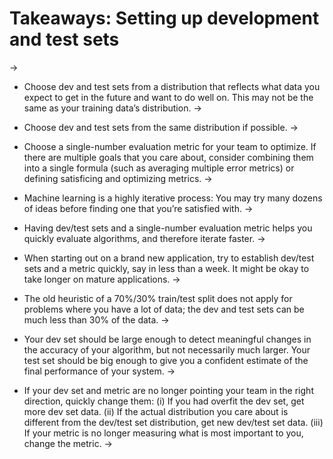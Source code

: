 # Takeaways: Setting up development and test sets
->


* Choose dev and test sets from a distribution that reflects what data you expect to get in the future and want to do well on. This may not be the same as your training data’s distribution.
->


* Choose dev and test sets from the same distribution if possible.
->


* Choose a single-number evaluation metric for your team to optimize. If there are multiple goals that you care about, consider combining them into a single formula (such as averaging multiple error metrics) or defining satisficing and optimizing metrics.
->


* Machine learning is a highly iterative process: You may try many dozens of ideas before finding one that you’re satisfied with.
->


* Having dev/test sets and a single-number evaluation metric helps you quickly evaluate algorithms, and therefore iterate faster.
->


* When starting out on a brand new application, try to establish dev/test sets and a metric quickly, say in less than a week. It might be okay to take longer on mature applications.
->


* The old heuristic of a 70%/30% train/test split does not apply for problems where you have a lot of data; the dev and test sets can be much less than 30% of the data.
->


* Your dev set should be large enough to detect meaningful changes in the accuracy of your algorithm, but not necessarily much larger. Your test set should be big enough to give you a confident estimate of the final performance of your system.
->


* If your dev set and metric are no longer pointing your team in the right direction, quickly change them: (i) If you had overfit the dev set, get more dev set data. (ii) If the actual distribution you care about is different from the dev/test set distribution, get new dev/test set data. (iii) If your metric is no longer measuring what is most important to you, change the metric.
->


